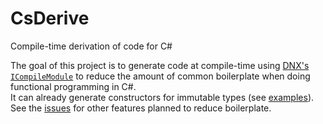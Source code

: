 # CsDerive
Compile-time derivation of code for C#

The goal of this project is to generate code at compile-time using [DNX's `ICompileModule`](https://github.com/aspnet/dnx/issues/39) to reduce the amount of common boilerplate when doing functional programming in C#.<br/>
It can already generate constructors for immutable types (see [examples](https://github.com/mausch/CsDerive/blob/master/src/Tests/DeriveConstructorTests.cs)).<br/>
See the [issues](https://github.com/mausch/CsDerive/issues) for other features planned to reduce boilerplate.
